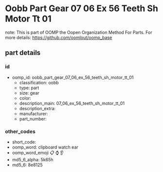 # Oobb Part Gear 07 06 Ex 56 Teeth Sh Motor Tt 01  

note: This is part of OOMP the Oopen Organization Method For Parts. For more details: https://github.com/oomlout/oomp_base

##  part details





### id
* oomp_id: oobb_part_gear_07_06_ex_56_teeth_sh_motor_tt_01
  * classification: oobb
  * type: part
  * size: gear
  * color: 
  * description_main: 07_06_ex_56_teeth_sh_motor_tt_01
  * description_extra: 
  * manufacturer: 
  * part_number: 

### other_codes
* short_code: 
* oomp_word: clipboard watch ear
* oomp_word_emoji :clipboard: :watch: :ear:
* md5_6_alpha: 5k65h
* md5_6: 8e8125